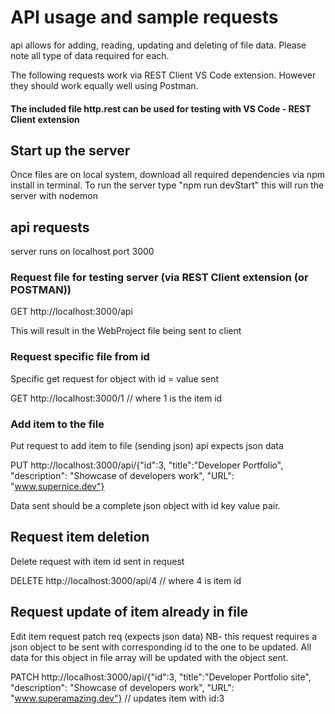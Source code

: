 # API usage and sample requests

api allows for adding, reading, updating and deleting of file data.
Please note all type of data required for each.

The following requests work via REST Client VS Code extension. However they should work equally well using Postman.

#### The included file http.rest can be used for testing with VS Code - REST Client extension

## Start up the server

Once files are on local system, download all required dependencies via npm install in terminal.
To run the server type "npm run devStart"
this will run the server with nodemon

## api requests

server runs on localhost port 3000

### Request file for testing server (via REST Client extension (or POSTMAN))

GET http://localhost:3000/api

This will result in the WebProject file being sent to client

### Request specific file from id

Specific get request for object with id = value sent

GET http://localhost:3000/1 // where 1 is the item id

### Add item to the file

Put request to add item to file (sending json) api expects json data

PUT http://localhost:3000/api/{"id":3, "title":"Developer Portfolio", "description": "Showcase of developers work", "URL": "www.supernice.dev"}

Data sent should be a complete json object with id key value pair.

## Request item deletion

Delete request with item id sent in request

DELETE http://localhost:3000/api/4 // where 4 is item id

## Request update of item already in file

Edit item request patch req (expects json data)
NB- this request requires a json object to be sent with corresponding id to the one to be updated. All data for this object in file array will be updated with the object sent.

PATCH http://localhost:3000/api/{"id":3, "title":"Developer Portfolio site", "description": "Showcase of developers work", "URL": "www.superamazing.dev"} // updates item with id:3

